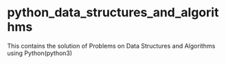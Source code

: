 # python_data_structures_and_algorithms
This contains the solution of Problems on Data Structures and Algorithms using Python(python3)
